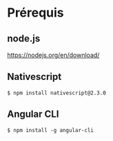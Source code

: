 # Prérequis

## node.js

https://nodejs.org/en/download/

## Nativescript
```
$ npm install nativescript@2.3.0
```
## Angular CLI
```
$ npm install -g angular-cli
```
